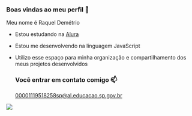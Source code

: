 ### Boas vindas ao meu perfil 💙

Meu nome é Raquel Demétrio

- Estou estudando na [Alura](https:https://www.alura.com.br)
- Estou me desenvolvendo na linguagem JavaScript
- Utilizo esse espaço para minha organização e compartilhamento dos meus projetos desenvolvidos

  ### Você entrar em contato comigo 📫

  00001119518258sp@al.educacao.sp.gov.br


  
![](https://media1.tenor.com/m/fmJefBMQ7iMAAAAC/fabulous-barbie.gif)
